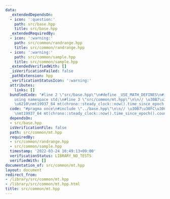 ```yaml
---
data:
  _extendedDependsOn:
  - icon: ':question:'
    path: src/base.hpp
    title: src/base.hpp
  _extendedRequiredBy:
  - icon: ':warning:'
    path: src/common/randrange.hpp
    title: src/common/randrange.hpp
  - icon: ':warning:'
    path: src/common/sample.hpp
    title: src/common/sample.hpp
  _extendedVerifiedWith: []
  _isVerificationFailed: false
  _pathExtension: hpp
  _verificationStatusIcon: ':warning:'
  attributes:
    links: []
  bundledCode: "#line 2 \"src/base.hpp\"\n#define _USE_MATH_DEFINES\n#include <bits/stdc++.h>\n\
    using namespace std;\n#line 3 \"src/common/mt.hpp\"\n\n// \u30B7\u30FC\u30C9\u751F\
    \u6210\nmt19937_64 mt(chrono::steady_clock::now().time_since_epoch().count());\n"
  code: "#pragma once\n#include \"../base.hpp\"\n\n// \u30B7\u30FC\u30C9\u751F\u6210\
    \nmt19937_64 mt(chrono::steady_clock::now().time_since_epoch().count());\n"
  dependsOn:
  - src/base.hpp
  isVerificationFile: false
  path: src/common/mt.hpp
  requiredBy:
  - src/common/randrange.hpp
  - src/common/sample.hpp
  timestamp: '2022-03-24 10:49:13+09:00'
  verificationStatus: LIBRARY_NO_TESTS
  verifiedWith: []
documentation_of: src/common/mt.hpp
layout: document
redirect_from:
- /library/src/common/mt.hpp
- /library/src/common/mt.hpp.html
title: src/common/mt.hpp
---
```

